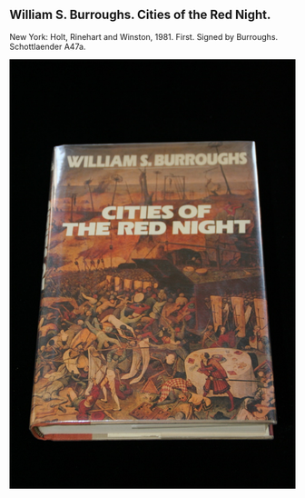## William S. Burroughs. Cities of the Red Night.

New York: Holt, Rinehart and Winston, 1981. First. Signed by Burroughs. Schottlaender A47a.

![Cities of the Red Night](../assets/images/cities-of-the-red-night-1.jpg)
